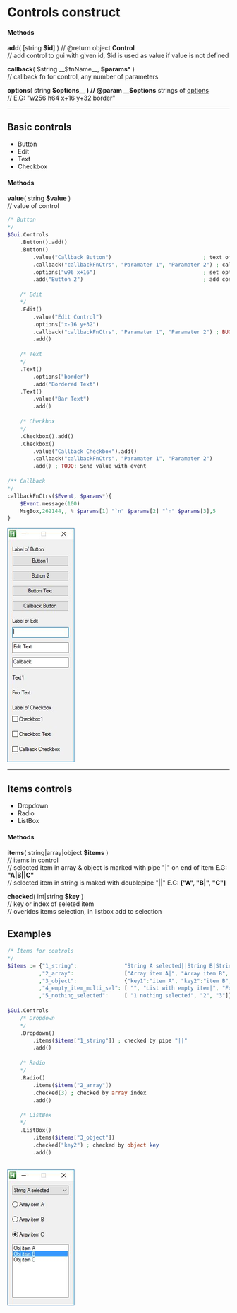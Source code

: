 # Controls construct

#### Methods
__add__( [string __$id__] ) // @return object __Control__  
	// add control to gui with given id, $id is used as value if value is not defined  

__callback__( $string __$fnName__, __$params__* )  
	// callback fn for control, any number of parameters  

__options__( string __$options__ )  
	// @param __$options__ strings of [options](https://autohotkey.com/docs/commands/Gui.htm#Controls_Uncommon_Styles_and_Options)  
	// E.G: "w256 h64 x+16 y+32 border"  

------------------------------------------------------------------------------------------------------------------------------------

## Basic controls

* Button
* Edit
* Text
* Checkbox

#### Methods 

__value__( string __$value__ )  
// value of control  

``` php
/* Button
*/
$Gui.Controls
	.Button().add()
	.Button()
		.value("Callback Button")                             ; text of button
		.callback("callbackFnCtrs", "Paramater 1", "Paramater 2") ; callback function
		.options("w96 x+16")                                  ; set options to control 
		.add("Button 2")                                      ; add control with name "Button 2"

	/* Edit
	*/
	.Edit()
		.value("Edit Control")
		.options("x-16 y+32")
		.callback("callbackFnCtrs", "Paramater 1", "Paramater 2") ; BUG: on event has type "leftclick"
		.add()

	/* Text
	*/
	.Text()
		.options("border")
		.add("Bordered Text")
	.Text()
		.value("Bar Text")
		.add()

	/* Checkbox
	*/
	.Checkbox().add()
	.Checkbox()
		.value("Callback Checkbox").add()
		.callback("callbackFnCtrs", "Paramater 1", "Paramater 2")
		.add() ; TODO: Send value with event

/** Callback
*/
callbackFnCtrs($Event, $params*){
	$Event.message(100)
	MsgBox,262144,, % $params[1] "`n" $params[2] "`n" $params[3],5
}

```  
![alt text](https://github.com/vilbur/ahk-vilgui/blob/master/Documentation/controls/controls-basic.jpeg?raw=true)  

------------------------------------------------------------------------------------------------------------------------------------

## Items controls

* Dropdown
* Radio
* ListBox

#### Methods

__items__( string|array|object __$items__ )  
    // items in control  
    // selected item in array & object is marked with pipe "|" on end of item E.G: __"A|B||C"__  
    // selected item in string is maked with doublepipe "||"  E.G: __["A", "B|", "C"]__   

__checked__( int|string __$key__ )  
    // key or index of seleted item  
    // overides items selection, in listbox add to selection  

## Examples

``` php
/* Items for controls
*/
$items := {"1_string":               "String A selected||String B|String C"
          ,"2_array":                ["Array item A|", "Array item B", "Array item C"]
          ,"3_object":               {"key1":"item A", "key2":"item B", "key3":"item C"}
          ,"4_empty_item_multi_sel": [ "", "List with empty item|",	"Foo selected", "Bar"]
          ,"5_nothing_selected":     [ "1 nothing selected", "2", "3"]}

$Gui.Controls
	/* Dropdown
	*/
	.Dropdown()
		.items($items["1_string"]) ; checked by pipe "||"
		.add()
		
	/* Radio
	*/
	.Radio()
		.items($items["2_array"])
		.checked(3) ; checked by array index
		.add()
		
	/* ListBox
	*/
	.ListBox()
		.items($items["3_object"])
		.checked("key2") ; checked by object key
		.add()
		

```  
![alt text](https://github.com/vilbur/ahk-vilgui/blob/master/Documentation/controls/controls-main/controls-items.jpeg?raw=true)  


  